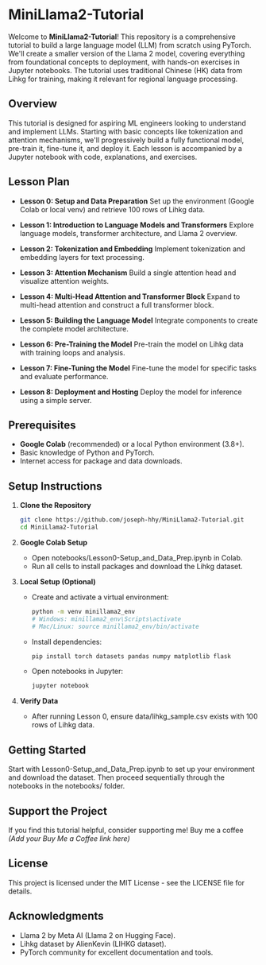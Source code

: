 # MiniLlama2-Tutorial

Welcome to **MiniLlama2-Tutorial**! This repository is a comprehensive tutorial to build a large language model (LLM) from scratch using PyTorch. We'll create a smaller version of the Llama 2 model, covering everything from foundational concepts to deployment, with hands-on exercises in Jupyter notebooks. The tutorial uses traditional Chinese (HK) data from Lihkg for training, making it relevant for regional language processing.

## Overview

This tutorial is designed for aspiring ML engineers looking to understand and implement LLMs. Starting with basic concepts like tokenization and attention mechanisms, we'll progressively build a fully functional model, pre-train it, fine-tune it, and deploy it. Each lesson is accompanied by a Jupyter notebook with code, explanations, and exercises.

## Lesson Plan

- **Lesson 0: Setup and Data Preparation**
  Set up the environment (Google Colab or local venv) and retrieve 100 rows of Lihkg data.

- **Lesson 1: Introduction to Language Models and Transformers**
  Explore language models, transformer architecture, and Llama 2 overview.

- **Lesson 2: Tokenization and Embedding**
  Implement tokenization and embedding layers for text processing.

- **Lesson 3: Attention Mechanism**
  Build a single attention head and visualize attention weights.

- **Lesson 4: Multi-Head Attention and Transformer Block**
  Expand to multi-head attention and construct a full transformer block.

- **Lesson 5: Building the Language Model**
  Integrate components to create the complete model architecture.

- **Lesson 6: Pre-Training the Model**
  Pre-train the model on Lihkg data with training loops and analysis.

- **Lesson 7: Fine-Tuning the Model**
  Fine-tune the model for specific tasks and evaluate performance.

- **Lesson 8: Deployment and Hosting**
  Deploy the model for inference using a simple server.

## Prerequisites

- **Google Colab** (recommended) or a local Python environment (3.8+).
- Basic knowledge of Python and PyTorch.
- Internet access for package and data downloads.

## Setup Instructions

1. **Clone the Repository**
   ```bash
   git clone https://github.com/joseph-hhy/MiniLlama2-Tutorial.git
   cd MiniLlama2-Tutorial
   ```

2. **Google Colab Setup**
   * Open notebooks/Lesson0-Setup_and_Data_Prep.ipynb in Colab.
   * Run all cells to install packages and download the Lihkg dataset.

3. **Local Setup (Optional)**
   * Create and activate a virtual environment:
     ```bash
     python -m venv minillama2_env
     # Windows: minillama2_env\Scripts\activate
     # Mac/Linux: source minillama2_env/bin/activate
     ```
   * Install dependencies:
     ```bash
     pip install torch datasets pandas numpy matplotlib flask
     ```
   * Open notebooks in Jupyter:
     ```bash
     jupyter notebook
     ```

4. **Verify Data**
   * After running Lesson 0, ensure data/lihkg_sample.csv exists with 100 rows of Lihkg data.

## Getting Started

Start with Lesson0-Setup_and_Data_Prep.ipynb to set up your environment and download the dataset. Then proceed sequentially through the notebooks in the notebooks/ folder.

## Support the Project

If you find this tutorial helpful, consider supporting me! Buy me a coffee *(Add your Buy Me a Coffee link here)*

## License

This project is licensed under the MIT License - see the LICENSE file for details.

## Acknowledgments

* Llama 2 by Meta AI (Llama 2 on Hugging Face).
* Lihkg dataset by AlienKevin (LIHKG dataset).
* PyTorch community for excellent documentation and tools.